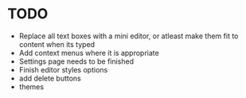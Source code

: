 # TODO

- Replace all text boxes with a mini editor, or atleast make them fit to content when its typed
- Add context menus where it is appropriate
- Settings page needs to be finished
- Finish editor styles options
- add delete buttons
- themes
